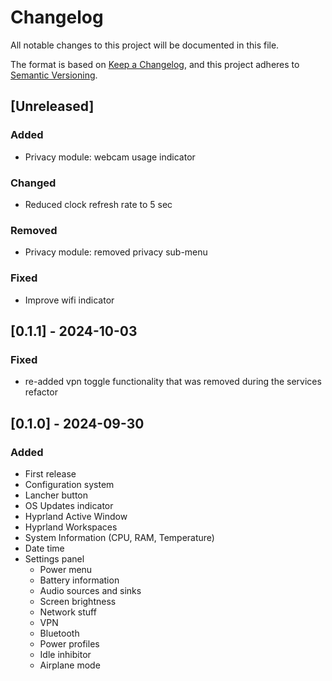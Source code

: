 # Changelog

All notable changes to this project will be documented in this file.

The format is based on [Keep a Changelog](https://keepachangelog.com/en/1.0.0/),
and this project adheres to [Semantic Versioning](https://semver.org/spec/v2.0.0.html).

## [Unreleased]

### Added

- Privacy module: webcam usage indicator

### Changed
- Reduced clock refresh rate to 5 sec

### Removed

- Privacy module: removed privacy sub-menu

### Fixed

- Improve wifi indicator

## [0.1.1] - 2024-10-03

### Fixed

- re-added vpn toggle functionality that was removed during the services refactor

## [0.1.0] - 2024-09-30

### Added

- First release
- Configuration system
- Lancher button
- OS Updates indicator
- Hyprland Active Window
- Hyprland Workspaces
- System Information (CPU, RAM, Temperature)
- Date time
- Settings panel
  - Power menu
  - Battery information
  - Audio sources and sinks
  - Screen brightness
  - Network stuff
  - VPN
  - Bluetooth
  - Power profiles
  - Idle inhibitor
  - Airplane mode
